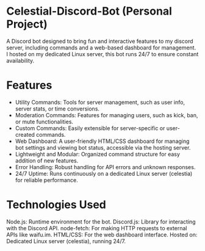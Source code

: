 # Celestial-Discord-Bot (Personal Project)
A Discord bot designed to bring fun and interactive features to my discord server, including commands and a web-based dashboard for management. I hosted on my dedicated Linux server, this bot runs 24/7 to ensure constant availability.

# Features
- Utility Commands: Tools for server management, such as user info, server stats, or time conversions.
- Moderation Commands: Features for managing users, such as kick, ban, or mute functionalities.
- Custom Commands: Easily extensible for server-specific or user-created commands.
- Web Dashboard: A user-friendly HTML/CSS dashboard for managing bot settings and viewing bot status, accessible via the hosting server.
- Lightweight and Modular: Organized command structure for easy addition of new features.
- Error Handling: Robust handling for API errors and unknown responses.
- 24/7 Uptime: Runs continuously on a dedicated Linux server (celestia) for reliable performance.

# Technologies Used
Node.js: Runtime environment for the bot.
Discord.js: Library for interacting with the Discord API.
node-fetch: For making HTTP requests to external APIs like waifu.im.
HTML/CSS: For the web dashboard interface.
Hosted on: Dedicated Linux server (celestia), running 24/7.

